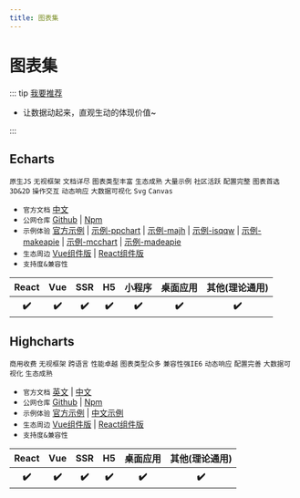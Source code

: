 ```yaml
---
title: 图表集
---
```


# 图表集

::: tip [我要推荐](https://github.com/itmanyong/web-resources/edit/master/docs/platform/fc/component/chart.md)

-   让数据动起来，直观生动的体现价值~

:::

## Echarts <ProjectBadge starts='apache/echarts' version='echarts' />

`原生JS` `无视框架` `文档详尽` `图表类型丰富` `生态成熟` `大量示例` `社区活跃` `配置完整` `图表首选` `3D&2D` `操作交互` `动态响应` `大数据可视化` `Svg` `Canvas`

-   `官方文档` [中文](https://echarts.apache.org/zh/index.html)
-   `公网仓库` [Github](https://github.com/apache/echarts) | [Npm](https://www.npmjs.com/package/echarts)
-   `示例体验` [官方示例](https://echarts.apache.org/examples/zh/index.html) | [示例-ppchart](http://ppchart.com/#/) | [示例-majh](http://chart.majh.top/) | [示例-isqqw](https://www.isqqw.com/homepage#/homepage) | [示例-makeapie](https://www.makeapie.cn/echarts) | [示例-mcchart](http://echarts.zhangmuchen.top/#/index) | [示例-madeapie](https://madeapie.com/#/)
- `生态周边` [Vue组件版](https://github.com/ecomfe/vue-echarts#readme) | [React组件版](https://github.com/hustcc/echarts-for-react)
-   `支持度&兼容性`
<table class='mini_table'>
    <thead>
        <tr>
            <th>React</th>
            <th>Vue</th>
            <th>SSR</th>
            <th>H5</th>
            <th>小程序</th>
            <th>桌面应用</th>
            <th>其他(理论通用)</th>
        </tr>
    </thead>
    <tbody>
        <tr>
            <th>✔️</th>
            <th>✔️</th>
            <th>✔️</th>
            <th>✔️</th>
            <th>✔️</th>
            <th>✔️</th>
            <th>✔️</th>
        </tr>
    </tbody>
</table>

## Highcharts <ProjectBadge starts='highcharts/highcharts' version='highcharts' />

`商用收费` `无视框架` `跨语言` `性能卓越` `图表类型众多` `兼容性强IE6` `动态响应` `配置完善` `大数据可视化` `生态成熟`

-   `官方文档` [英文](https://www.highcharts.com/) | [中文](https://www.highcharts.com.cn/)
-   `公网仓库` [Github](https://github.com/highcharts/highcharts) | [Npm](https://www.npmjs.com/package/highcharts)
-   `示例体验` [官方示例](https://www.highcharts.com/demo) | [中文示例](https://www.highcharts.com.cn/demo/highcharts)
- `生态周边` [Vue组件版](https://github.com/weizhenye/vue-highcharts#readme) | [React组件版](https://github.com/kirjs/react-highcharts)
-   `支持度&兼容性`
<table class='mini_table'>
    <thead>
        <tr>
            <th>React</th>
            <th>Vue</th>
            <th>SSR</th>
            <th>H5</th>
            <th>桌面应用</th>
            <th>其他(理论通用)</th>
        </tr>
    </thead>
    <tbody>
        <tr>
            <th>✔️</th>
            <th>✔️</th>
            <th>✔️</th>
            <th>✔️</th>
            <th>✔️</th>
            <th>✔️</th>
        </tr>
    </tbody>
</table>
